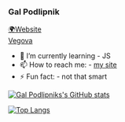 ### Gal Podlipnik
[🌍Website](https://me.galpodlipnik.com)  
[Vegova](https://vegova.si)


- 🌱 I’m currently learning - JS
- 📫 How to reach me: - [my site](https://me.galpodlipnik.com)
- ⚡ Fun fact: - not that smart

[![Gal Podlipniks's GitHub stats](https://github-readme-stats.vercel.app/api?username=galpodlipnik1&show_icons=true&theme=radical)](https://github.com/anuraghazra/github-readme-stats)


[![Top Langs](https://github-readme-stats.vercel.app/api/top-langs/?username=galpodlipnik1&exclude_repo=gambling-or-something;anuraghazra.github.io;&show_icons=true&theme=radical)](https://github.com/anuraghazra/github-readme-stats)


